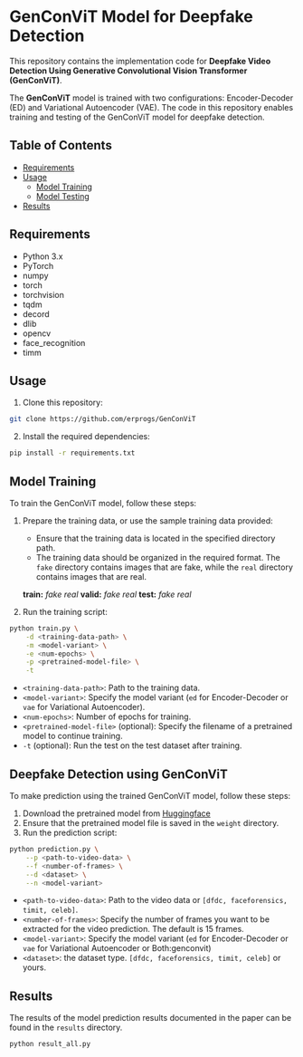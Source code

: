 # GenConViT Model for Deepfake Detection

This repository contains the implementation code for **Deepfake Video Detection Using Generative Convolutional Vision Transformer (GenConViT)**. 


The **GenConViT** model is trained with two configurations: Encoder-Decoder (ED) and Variational Autoencoder (VAE). The code in this repository enables training and testing of the GenConViT model for deepfake detection.

## Table of Contents

- [Requirements](#requirements)
- [Usage](#usage)
  - [Model Training](#model-training)
  - [Model Testing](#model-testing)
- [Results](#results)

## Requirements

* Python 3.x
* PyTorch
* numpy
* torch
* torchvision
* tqdm
* decord
* dlib
* opencv
* face_recognition
* timm

## Usage

1. Clone this repository:

```bash
git clone https://github.com/erprogs/GenConViT
```

2. Install the required dependencies:

```bash
pip install -r requirements.txt
```

## Model Training

To train the GenConViT model, follow these steps:

1. Prepare the training data, or use the sample training data provided:
    * Ensure that the training data is located in the specified directory path.
    * The training data should be organized in the required format. The `fake` directory contains images that are fake, while the `real` directory contains images that are real.
    
    **train:**
        *fake*
        *real*
    **valid:**
        *fake*
        *real*
    **test:**
        *fake*
        *real*

2. Run the training script:

```bash
python train.py \
    -d <training-data-path> \
    -m <model-variant> \
    -e <num-epochs> \
    -p <pretrained-model-file> \
    -t
```

* `<training-data-path>`: Path to the training data.
* `<model-variant>`: Specify the model variant (`ed` for Encoder-Decoder or `vae` for Variational Autoencoder).
* `<num-epochs>`: Number of epochs for training.
* `<pretrained-model-file>` (optional): Specify the filename of a pretrained model to continue training.
* `-t` (optional): Run the test on the test dataset after training.

## Deepfake Detection using GenConViT

To make prediction using the trained GenConViT model, follow these steps:

1. Download the pretrained model from [Huggingface](https://huggingface.co/Deressa/GenConViT)
2. Ensure that the pretrained model file is saved in the `weight` directory.
2. Run the prediction script:

```bash
python prediction.py \
    --p <path-to-video-data> \
    --f <number-of-frames> \
    --d <dataset> \
    --n <model-variant>
```

* `<path-to-video-data>`: Path to the video data or `[dfdc, faceforensics, timit, celeb]`.
* `<number-of-frames>`: Specify the number of frames you want to be extracted for the video prediction. The default is 15 frames.
* `<model-variant>`: Specify the model variant (`ed` for Encoder-Decoder or `vae` for Variational Autoencoder or Both:genconvit)
* `<dataset>`: the dataset type. `[dfdc, faceforensics, timit, celeb]` or yours.

## Results

The results of the model prediction results documented in the paper can be found in the `results` directory. 
```bash
python result_all.py
```

